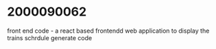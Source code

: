 # 2000090062
front end code - a react based frontendd web application to display the trains schrdule generate code
